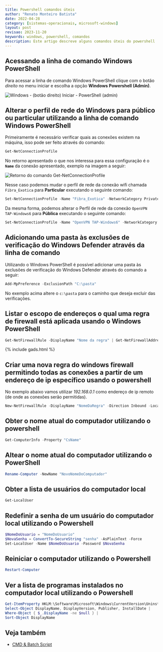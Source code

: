 ```yaml
---
title: Powershell comandos úteis
author: "Renato Monteiro Batista"
date: 2022-04-28
category: [sistemas-operacionais, microsoft-windows]
layout: post
revisao: 2023-11-20
keywords: windows, powershell, comandos
description: Este artigo descreve alguns comandos úteis do powershell
---
```


## Acessando a linha de comando Windows PowerShell

Para acessar a linha de comando Windows PowerShell clique com o botão _direito_ no menu iniciar e escolha a opção **Windows Powershell (Admin)**.

![Windows - (botão direito) Iniciar - PowerShell (admin)]({{site.img}}windows-botao-direito-iniciar-powershell-admin.png)

## Alterar o perfil de rede do Windows para público ou particular utilizando a linha de comando Windows PowerShell

Primeiramente é necessário verificar quais as conexões existem na máquina, isso pode ser feito através do comando:

```powershell
Get-NetConnectionProfile
```

No retorno apresentado o que nos interessa para essa configuração é  o **`Name`** da conexão apresentado, exemplo na imagem a seguir:

![Retorno do comando Get-NetConnectionProfile]({{site.img}}windows-powershell-netconnectionprofile.png)

Nesse caso podemos mudar o perfil de rede da conexão wifi chamada `Fibra_Exotica` para **Particular** executando o seguinte comando:

```powershell
Set-NetConnectionProfile -Name "Fibra_Exotica" -NetworkCategory Private
```

Da mesma forma, podemos alterar o Perfil de rede da conexão `OpenVPN TAP-Windows6` para **Pública** executando o seguinte comando:

```powershell
Set-NetConnectionProfile -Name "OpenVPN TAP-Windows6" -NetworkCategory Public
```

## Adicionando uma pasta às exclusões de verificação do Windows Defender através da linha de comando

Utilizando o Windows PowerShell é possível adicionar uma pasta às exclusões de verificação do Windows Defender através do comando a seguir:

```powershell
Add-MpPreference -ExclusionPath "C:\pasta"
```

No exemplo acima altere o `c:\pasta` para o caminho que deseja excluir das verificações.

## Listar o escopo de endereços o qual uma regra de firewall está aplicada usando o Windows PowerShell

```powershell
Get-NetFirewallRule -DisplayName "Nome da regra" | Get-NetFirewallAddressFilter
```

{% include gads.html %}

## Criar uma nova regra do windows firewall permitindo todas as conexões a partir de um endereço de ip específico usando o powershell

No exemplo abaixo vamos utilizar *192.168.0.1* como endereço de ip remoto (de onde as conexões serão permitidas).

```powershell
New-NetFirewallRule -DisplayName "NomeDaRegra" -Direction Inbound -LocalAddress Any -RemoteAddress 192.168.0.1 -Action Allow
```

## Obter o nome atual do computador utilizando o powershell

```powershell
Get-ComputerInfo -Property "CsName"
```

## Altear o nome atual do computador utilizando o PowerShell

```powershell
Rename-Computer -NewName "NovoNomeDoComputador"
```

## Obter a lista de usuários do computador local

```powershell
Get-LocalUser
```

## Redefinir a senha de um usuário do computador local utilizando o Powershell

```powershell
$NomeDoUsuario = "NomeDoUsuario"
$NovaSenha = ConvertTo-SecureString "senha" -AsPlainText -Force
Set-LocalUser -Name $NomeDoUsuario -Password $NovaSenha
```

## Reiniciar o computador utilizando o Powershell

```powershell
Restart-Computer
```

## Ver a lista de programas instalados no computador local utilizando o Powershell

```powershell
Get-ItemProperty HKLM:\Software\Microsoft\Windows\CurrentVersion\Uninstall\* |
Select-Object DisplayName, DisplayVersion, Publisher, InstallDate |
Where-Object { $_.DisplayName -ne $null } |
Sort-Object DisplayName
```

## Veja também

* [CMD & Batch Script](/ajuda/sistemas-operacionais/microsoft-windows/cmd)